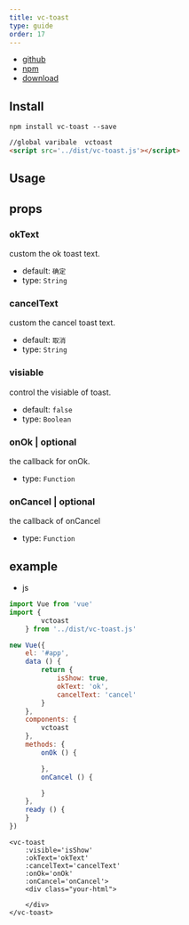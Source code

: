 ```yaml
---
title: vc-toast
type: guide
order: 17
---
```


* [github](https://github.com/iwaimai-bi-fe/vc-toast)
* [npm](https://www.npmjs.com/package/vc-toast)
* [download](https://github.com/iwaimai-bi-fe/vc-toast/archive/master.zip)

## Install

```npm
npm install vc-toast --save
```

```html
//global varibale  vctoast
<script src='../dist/vc-toast.js'></script>
```

## Usage

## props

### okText

custom the ok toast text.

* default: `确定`
* type: `String`

### cancelText

custom the cancel toast text.

* default: `取消`
* type: `String`

### visiable

control the visiable of toast.

* default: `false`
* type: `Boolean` 

### onOk | optional

the callback for onOk.

* type: `Function`

### onCancel | optional

the callback of onCancel

* type: `Function`


## example

* js

```js
import Vue from 'vue'
import {
        vctoast
    } from '../dist/vc-toast.js'

new Vue({
    el: '#app',
    data () {
        return {
            isShow: true,
            okText: 'ok',
            cancelText: 'cancel'
        }
    },
    components: {
        vctoast
    },
    methods: {
        onOk () {

        },
        onCancel () {

        }
    },
    ready () {
    }
})
```

```vue
<vc-toast 
    :visible='isShow'
    :okText='okText'
    :cancelText='cancelText'
    :onOk='onOk'
    :onCancel='onCancel'>
    <div class="your-html">
        
    </div>     
</vc-toast>
```
